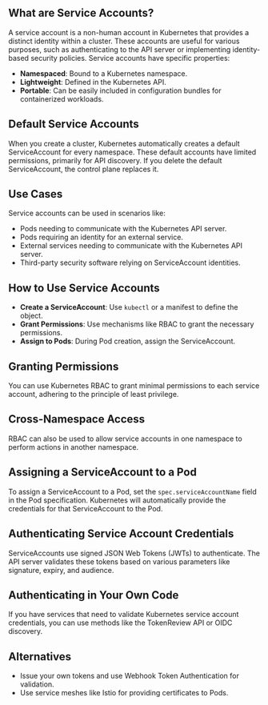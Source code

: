 ## What are Service Accounts?
A service account is a non-human account in Kubernetes that provides a distinct identity within a cluster. These accounts are useful for various purposes, such as authenticating to the API server or implementing identity-based security policies. Service accounts have specific properties:  
- **Namespaced**: Bound to a Kubernetes namespace.
- **Lightweight**: Defined in the Kubernetes API.
- **Portable**: Can be easily included in configuration bundles for containerized workloads.


## Default Service Accounts
When you create a cluster, Kubernetes automatically creates a default ServiceAccount for every namespace. These default accounts have limited permissions, primarily for API discovery. If you delete the default ServiceAccount, the control plane replaces it.

## Use Cases
Service accounts can be used in scenarios like:  
- Pods needing to communicate with the Kubernetes API server.
- Pods requiring an identity for an external service.
- External services needing to communicate with the Kubernetes API server.
- Third-party security software relying on ServiceAccount identities.


## How to Use Service Accounts
- **Create a ServiceAccount**: Use `kubectl` or a manifest to define the object.
- **Grant Permissions**: Use mechanisms like RBAC to grant the necessary permissions.
- **Assign to Pods**: During Pod creation, assign the ServiceAccount.



## Granting Permissions
You can use Kubernetes RBAC to grant minimal permissions to each service account, adhering to the principle of least privilege.


## Cross-Namespace Access
RBAC can also be used to allow service accounts in one namespace to perform actions in another namespace.


## Assigning a ServiceAccount to a Pod
To assign a ServiceAccount to a Pod, set the `spec.serviceAccountName` field in the Pod specification. Kubernetes will automatically provide the credentials for that ServiceAccount to the Pod.


## Authenticating Service Account Credentials
ServiceAccounts use signed JSON Web Tokens (JWTs) to authenticate. The API server validates these tokens based on various parameters like signature, expiry, and audience.


## Authenticating in Your Own Code
If you have services that need to validate Kubernetes service account credentials, you can use methods like the TokenReview API or OIDC discovery.


## Alternatives
- Issue your own tokens and use Webhook Token Authentication for validation.
- Use service meshes like Istio for providing certificates to Pods.